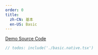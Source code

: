 ```yaml
---
order: 0
title:
  zh-CN: 基本
  en-US: Basic
---
```


[Demo Source Code](https://github.com/ant-design/ant-design-mobile-rn/blob/master/components/stepper/demo/basic.native.tsx)

````jsx
// todos: include('./basic.native.tsx')
````
